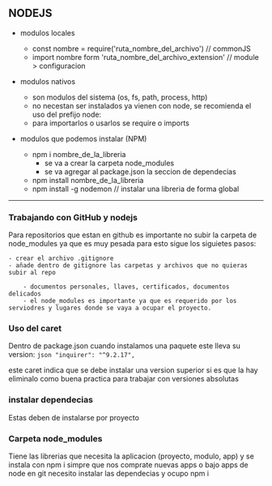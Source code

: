 ## NODEJS

- modulos locales
    - const nombre = require('ruta_nombre_del_archivo') // commonJS
    - import nombre form 'ruta_nombre_del_archivo_extension' // module > configuracion

- modulos nativos
    - son modulos del sistema (os, fs, path, process, http)
    - no necestan ser instalados ya vienen con node, se recomienda el uso del prefijo node:
    - para importarlos o usarlos se require o imports

- modulos que podemos instalar (NPM)     
    - npm i nombre_de_la_libreria
        - se va a crear la carpeta node_modules
        - se va agregar al package.json la seccion de dependecias
    - npm install nombre_de_la_libreria
    - npm install -g nodemon // instalar una libreria de forma global



--- 
### Trabajando con GitHub y nodejs

Para repositorios que estan en github es importante no subir la carpeta de node_modules ya que es muy pesada
para esto sigue los siguietes pasos: 

    - crear el archivo .gitignore
    - añade dentro de gitignore las carpetas y archivos que no quieras subir al repo
    
        - documentos personales, llaves, certificados, documentos delicados
        - el node_modules es importante ya que es requerido por los serviodres y lugares donde se vaya a ocupar el proyecto.

### Uso del caret
    
Dentro de package.json cuando instalamos una paquete este lleva su version: 
    ````json
         "inquirer": "^9.2.17",
    ````

este caret indica que se debe instalar una version superior si es que la hay
eliminalo como buena practica para trabajar con versiones absolutas
   
### instalar dependecias

Estas deben de instalarse por proyecto 


### Carpeta node_modules

Tiene las librerias que necesita la aplicacion (proyecto, modulo, app) y se instala con npm i 
simpre que nos comprate nuevas apps o bajo apps de node en git necesito instalar las dependecias y ocupo npm i 